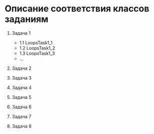 # Описание соответствия классов заданиям

1. Задача 1
    - 1.1 LoopsTask1_1
    - 1.2 LoopsTask1_2
    - 1.3 LoopsTask1_3
    - ...

2. Задача 2
3. Задача 3
4. Задача 4
5. Задача 5
6. Задача 6
7. Задача 7
8. Задача 8